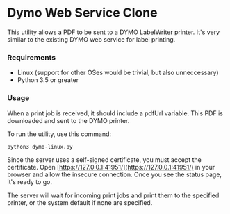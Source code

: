 # Dymo Web Service Clone
This utility allows a PDF to be sent to a DYMO LabelWriter printer. It's very similar to the existing DYMO web service for label printing.

### Requirements
* Linux (support for other OSes would be trivial, but also unneccessary)
* Python 3.5 or greater

### Usage
When a print job is received, it should include a pdfUrl variable. This PDF is downloaded and sent to the DYMO printer.

To run the utility, use this command:

    python3 dymo-linux.py

Since the server uses a self-signed certificate, you must accept the certificate. Open [https://127.0.0.1:41951/](https://127.0.0.1:41951/) in your browser and allow the insecure connection. Once you see the status page, it's ready to go.

The server will wait for incoming print jobs and print them to the specified printer, or the system default if none are specified.
